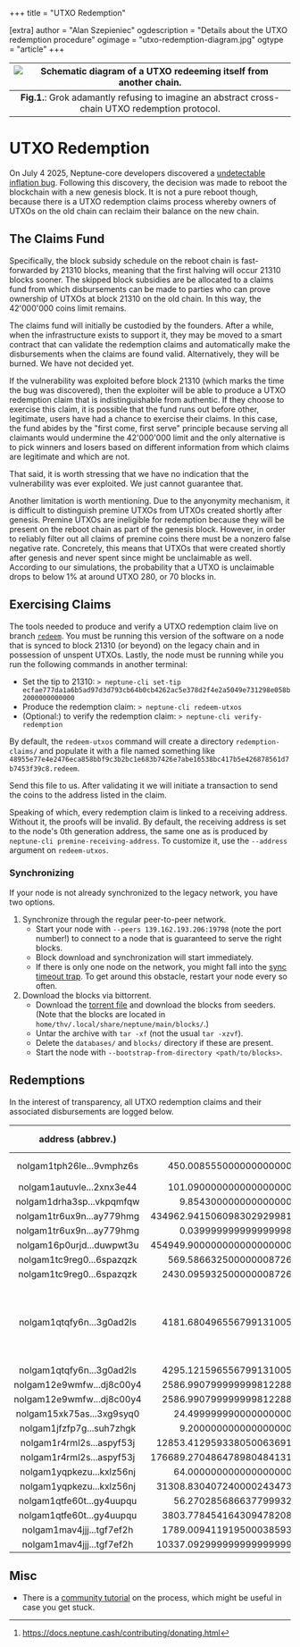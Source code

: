 +++
title = "UTXO Redemption"

[extra]
author = "Alan Szepieniec"
ogdescription = "Details about the UTXO redemption procedure"
ogimage = "utxo-redemption-diagram.jpg"
ogtype = "article"
+++

| ![Schematic diagram of a UTXO redeeming itself from another chain.](utxo-redemption-diagram.jpg) |
| :-----------------: |
| **Fig.1.**: Grok adamantly refusing to imagine an abstract cross-chain UTXO redemption protocol. |

# UTXO Redemption

On July 4 2025, Neptune-core developers discovered a [undetectable inflation bug](../inflation-bug-discovered). Following this discovery, the decision was made to reboot the blockchain with a new genesis block. It is not a pure reboot though, because there is a UTXO redemption claims process whereby owners of UTXOs on the old chain can reclaim their balance on the new chain.

## The Claims Fund

Specifically, the block subsidy schedule on the reboot chain is fast-forwarded by 21310 blocks, meaning that the first halving will occur 21310 blocks sooner. The skipped block subsidies are be allocated to a claims fund from which disbursements can be made to parties who can prove ownership of UTXOs at block 21310 on the old chain. In this way, the 42'000'000 coins limit remains.

The claims fund will initially be custodied by the founders. After a while, when the infrastructure exists to support it, they may be moved to a smart contract that can validate the redemption claims and automatically make the disbursements when the claims are found valid. Alternatively, they will be burned. We have not decided yet.

If the vulnerability was exploited before block 21310 (which marks the time the bug was discovered), then the exploiter will be able to produce a UTXO redemption claim that is indistinguishable from authentic. If they choose to exercise this claim, it is possible that the fund runs out before other, legitimate, users have had a chance to exercise their claims. In this case, the fund abides by the "first come, first serve" principle because serving all claimants would undermine the 42'000'000 limit and the only alternative is to pick winners and losers based on different information from which claims are legitimate and which are not.

That said, it is worth stressing that we have no indication that the vulnerability was ever exploited. We just cannot guarantee that.

Another limitation is worth mentioning. Due to the anyonymity mechanism, it is difficult to distinguish premine UTXOs from UTXOs created shortly after genesis. Premine UTXOs are ineligible for redemption because they will be present on the reboot chain as part of the genesis block. However, in order to reliably filter out all claims of premine coins there must be a nonzero false negative rate. Concretely, this means that UTXOs that were created shortly after genesis and never spent since might be unclaimable as well. According to our simulations, the probability that a UTXO is unclaimable drops to below 1% at around UTXO 280, or 70 blocks in.

## Exercising Claims

The tools needed to produce and verify a UTXO redemption claim live on branch [`redeem`](https://github.com/Neptune-Crypto/neptune-core/tree/redeem). You must be running this version of the software on a node that is synced to block 21310 (or beyond) on the legacy chain and in possession of unspent UTXOs. Lastly, the node must be running while you run the following commands in another terminal:

 - Set the tip to 21310: `> neptune-cli set-tip ecfae777da1a6b5ad97d3d793cb64b0cb4262ac5e378d2f4e2a5049e731298e058b2000000000000`
 - Produce the redemption claim: `> neptune-cli redeem-utxos`
 - (Optional:) to verify the redemption claim: `> neptune-cli verify-redemption`

By default, the `redeem-utxos` command will create a directory `redemption-claims/` and populate it with a file named something like `48955e77e4e2476eca858bbf9c3b2bc1e683b7426e7abe16538bc417b5e426878561d7b7453f39c8.redeem`. 

Send this file to us. After validating it we will initiate a transaction to send the coins to the address listed in the claim.

Speaking of which, every redemption claim is linked to a receiving address. Without it, the proofs will be invalid. By default, the receiving address is set to the node's 0th generation address, the same one as is produced by `neptune-cli premine-receiving-address`. To customize it, use the `--address` argument on `redeem-utxos`.

### Synchronizing

If your node is not already synchronized to the legacy network, you have two options.

 1. Synchronize through the regular peer-to-peer network.
     - Start your node with `--peers 139.162.193.206:19798` (note the port number!) to connect to a node that is guaranteed to serve the right blocks.
     - Block download and synchronization will start immediately.
     - If there is only one node on the network, you might fall into the [sync timeout trap](https://github.com/Neptune-Crypto/neptune-core/issues/634). To get around this obstacle, restart your node every so often.
 2. Download the blocks via bittorrent.
     - Download the [torrent file](neptune-cash-legacy-blocks20250728.torrent) and download the blocks from seeders. (Note that the blocks are located in `home/thv/.local/share/neptune/main/blocks/`.)
     - Untar the archive with `tar -xf` (not the usual `tar -xzvf`).
     - Delete the `databases/` and `blocks/` directory if these are present.
     - Start the node with `--bootstrap-from-directory <path/to/blocks>`.

## Redemptions

In the interest of transparency, all UTXO redemption claims and their associated disbursements are logged below.

|     address (abbrev.)     | amount (NPT)                              | disbursed   |  comment (optional)  | redeem file |
|:-------------------------:|------------------------------------------:|:-----------:|:---------------------|:------------|
| nolgam1tph26le...9vmphz6s |    450.0085550000000000000000000000000000 | genesis     | donation address[^1] | [download](48955e77e4e2476eca858bbf9c3b2bc1e683b7426e7abe16538bc417b5e426878561d7b7453f39c8.redeem) |
| nolgam1autuvle...2xnx3e44 |    101.0900000000000000000000000000000000 | genesis     |                      | [download](a997922a5d826258816b38c7414bc00699f7bc3bf715734f942af0c337cd5eb.redeem) |
| nolgam1drha3sp...vkpqmfqw |      9.8543000000000000000000000000000000 | genesis     |                      | [download](1f46a565fdde633075f0ddfe644a1eb54f18fe7386522093d6f793e4b305fda.redeem) |
| nolgam1tr6ux9n...ay779hmg | 434962.9415060983029299817536415794922500 | genesis     | SafeTrade            | [download](2025-08-05-a.zip) |
| nolgam1tr6ux9n...ay779hmg |      0.0399999999999999983324789473280000 | genesis     | SafeTrade            | [download](2025-08-05-a.zip) |
| nolgam16p0urjd...duwpwt3u | 454949.9000000000000000000000000000000000 | genesis     | SafeTrade            | [download](2025-08-05-b.zip) |
| nolgam1tc9reg0...6spazqzk |    569.5866325000000087264452033904642500 | genesis     | Phoebe               | [download](2025-08-05-c.zip) |
| nolgam1tc9reg0...6spazqzk |   2430.0959325000000087264452033904640000 | genesis     |                      | [download](2025-08-05-c.zip) |
| nolgam1qtqfy6n...3g0ad2ls |   4181.6804965567991310052849205903360000 | genesis     | yeah sure, it was a goal of mine :) just made it | [download](2025-08-05-d.zip) |
| nolgam1qtqfy6n...3g0ad2ls |   4295.1215965567991310052849205903360000 | genesis     |                      | [download](2025-08-05-d.zip) |
| nolgam12e9wmfw...dj8c00y4 |   2586.9907999999998122883048097710080000 | genesis     |                      | [download](2025-08-05-d.zip) |
| nolgam12e9wmfw...dj8c00y4 |   2586.9907999999998122883048097710080000 | genesis     |                      | [download](2025-08-05-d.zip) |
| nolgam15xk75as...3xg9syq0 |     24.4999999900000000000000000000000000 | genesis     |                      | [download](2025-08-05-d.zip) |
| nolgam1jfzfp7g...suh7zhgk |      9.2000000000000000000000000000000000 | genesis     |                      | [download](4ebaf3bf1bd4a713747bd7c9decf7d1d79cf9a9c73ac921df74a0ac7ffbe7a7f4108a5fcb9236e3b.redeem) |
| nolgam1r4rml2s...aspyf53j |  12853.4129593380500636918555308195840000 | future      | Minerlab             | [download](2025-05-06-a.tar.gz) |
| nolgam1r4rml2s...aspyf53j | 176689.2704864789804841314795388928000000 | future      | Minerlab             | [download](2025-05-06-a.tar.gz) |
| nolgam1yqpkezu...kxlz56nj |     64.0000000000000000000000000000000000 | future      |                      | [download](2025-08-07-a.tar.tar) |
| nolgam1yqpkezu...kxlz56nj |  31308.8304072400002434731044968529920000 | future      |                      | [download](2025-08-07-a.tar.tar) |
| nolgam1qtfe60t...gy4uupqu |     56.2702856866377999323154529320960000 | future      | MinerLab             | [download](bb7a5b7b645301e424531ba47d5026c565678401844d577354de4b36747ab8d24df0aa413f328210.redeem) |
| nolgam1qtfe60t...gy4uupqu |   3803.7784541643094782088061377249280000 | future      | MinerLab             | [download](bb7a5b7b645301e424531ba47d5026c565678401844d577354de4b36747ab8d24df0aa413f328210.redeem) |
| nolgam1mav4jjj...tgf7ef2h |   1789.0094119195000385935254654812160000 | future      |                      | [download](d35b1a2f18f8be25a89b2967ff2502de4ac846b31e5c9e2a5cf8715eb3991bc6f10c76a96f3c3661.redeem) |
| nolgam1mav4jjj...tgf7ef2h |  10337.0929999999999999991662394736640000 | future      |                      | [download](d35b1a2f18f8be25a89b2967ff2502de4ac846b31e5c9e2a5cf8715eb3991bc6f10c76a96f3c3661.redeem) |


## Misc

 - There is a [community tutorial](../../learn/utxo-redemption-tutorial/) on the process, which might be useful in case you get stuck.

[^1]: https://docs.neptune.cash/contributing/donating.html